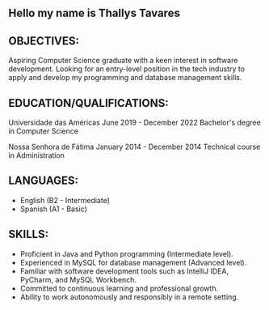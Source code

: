 ## Hello my name is Thallys Tavares

## OBJECTIVES:
Aspiring Computer Science graduate with a keen interest in software development. Looking for an entry-level position in the tech industry to apply and develop my programming and database management skills.

## EDUCATION/QUALIFICATIONS:
Universidade das Américas
June 2019 - December 2022
  Bachelor's degree in Computer Science

 Nossa Senhora de Fátima
January 2014 - December 2014
  Technical course in Administration

 ## LANGUAGES:
- English (B2 - Intermediate)
- Spanish (A1 - Basic)

## SKILLS:
- Proficient in Java and Python
programming (Intermediate level).
- Experienced in MySQL for database
management (Advanced level).
- Familiar with software development tools
such as IntelliJ IDEA, PyCharm, and
MySQL Workbench.
- Committed to continuous learning and
professional growth.
- Ability to work autonomously and
responsibly in a remote setting.









